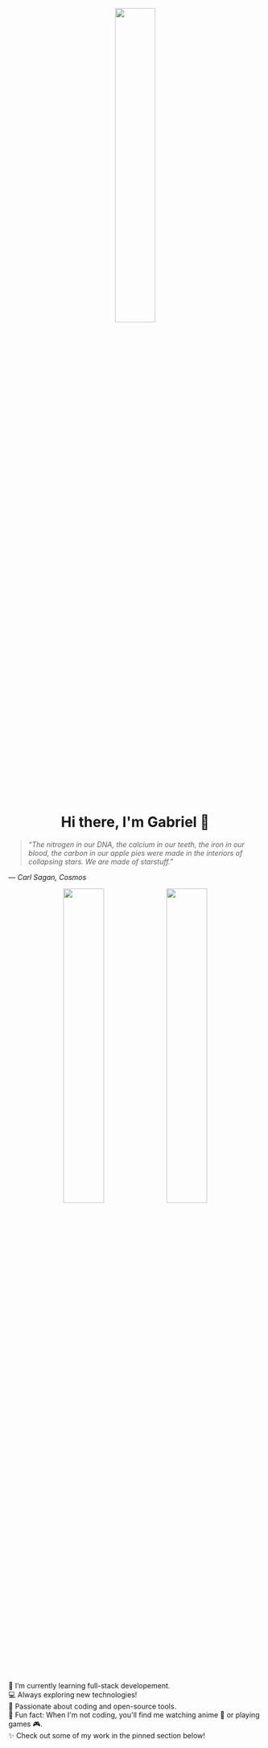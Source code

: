 <p align="center"><img src="https://i.ibb.co/Dkr23Gy/anime-girl-eyes.jpg" width=40%></p>
<h1 align="center">Hi there, I'm Gabriel 👋</h1>

>*“The nitrogen in our DNA, the calcium in our teeth, the iron in our blood, the carbon in our apple pies were made in the interiors of collapsing stars. We are made of starstuff.”*</br>

― *Carl Sagan, Cosmos*

<p align="center"><img style="border-radius: 50px" src="https://i.ibb.co/v1jPy7c/nene-coding.jpg" width=40%> <img src="https://i.ibb.co/41bLYxV/kanna-tohru-python.jpg" width=40%></p>

🌱 I’m currently learning full-stack developement.</br>
💻 Always exploring new technologies!</br>
🚀 Passionate about coding and open-source tools.</br>
🍡 Fun fact: When I'm not coding, you'll find me watching anime 🎌 or playing games 🎮.</br>
✨ Check out some of my work in the pinned section below!
